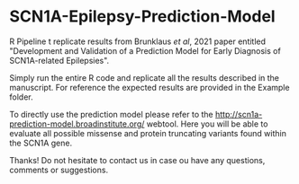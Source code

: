 # SCN1A-Epilepsy-Prediction-Model
R Pipeline t replicate results from Brunklaus _et al_, 2021 paper entitled "Development and Validation of a Prediction Model for Early Diagnosis of SCN1A-related Epilepsies". 

Simply run the entire R code and replicate all the results described in the manuscript. 
For reference the expected results are provided in the Example folder.

To directly use the prediction model please refer to the http://scn1a-prediction-model.broadinstitute.org/ webtool. Here you will be able to evaluate all possible missense and protein truncating variants found within the SCN1A gene. 

Thanks!
Do not hesitate to contact us in case ou have any questions, comments or suggestions.
